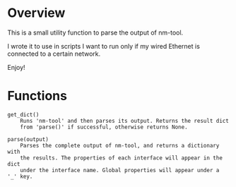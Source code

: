 Overview
========
This is a small utility function to parse the output of nm-tool.

I wrote it to use in scripts I want to run only if my wired Ethernet is
connected to a certain network.

Enjoy!


Functions
==========

    get_dict()
        Runs 'nm-tool' and then parses its output. Returns the result dict
        from 'parse()' if successful, otherwise returns None.
    
    parse(output)
        Parses the complete output of nm-tool, and returns a dictionary with
        the results. The properties of each interface will appear in the dict
        under the interface name. Global properties will appear under a '_' key.

